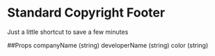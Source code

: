 # Standard Copyright Footer

Just a little shortcut to save a few minutes

##Props
companyName (string)
developerName (string)
color (string)
